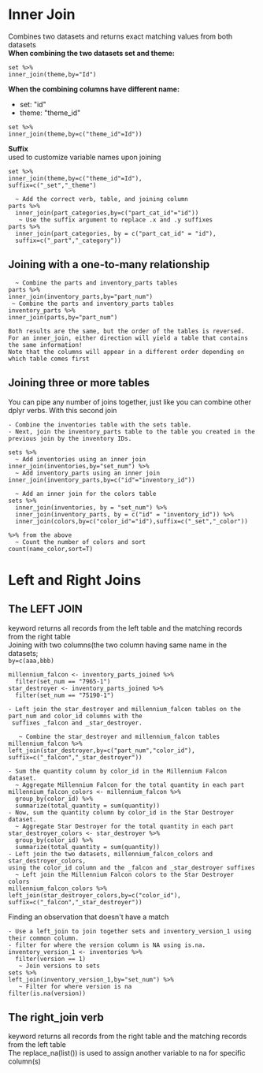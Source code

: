 # Inner Join 
Combines two datasets and returns exact matching values from both datasets <br> 
****When combining the two datasets set and theme:**** <br>
```
set %>%
inner_join(theme,by="Id")
```
****When the combining columns have different name:****
- set: "id"
- theme: "theme_id"
```
set %>%
inner_join(theme,by=c("theme_id"=Id"))
```
****Suffix**** <br>
used to customize variable names upon joining <br>
```
set %>%
inner_join(theme,by=c("theme_id"=Id"),
suffix=c("_set","_theme")
```
```
  ~ Add the correct verb, table, and joining column
parts %>% 
  inner_join(part_categories,by=c("part_cat_id"="id"))
   ~ Use the suffix argument to replace .x and .y suffixes
parts %>% 
  inner_join(part_categories, by = c("part_cat_id" = "id"),
  suffix=c("_part","_category"))
```

## Joining with a one-to-many relationship
```
  ~ Combine the parts and inventory_parts tables
parts %>%
inner_join(inventory_parts,by="part_num")
 ~ Combine the parts and inventory_parts tables
inventory_parts %>%
inner_join(parts,by="part_num")

Both results are the same, but the order of the tables is reversed.
For an inner_join, either direction will yield a table that contains the same information!
Note that the columns will appear in a different order depending on which table comes first
```
## Joining three or more tables
You can pipe any number of joins together, just like you can combine other dplyr verbs. With this second join
```
- Combine the inventories table with the sets table.
- Next, join the inventory_parts table to the table you created in the previous join by the inventory IDs.

sets %>%
  ~ Add inventories using an inner join 
inner_join(inventories,by="set_num") %>%
  ~ Add inventory_parts using an inner join 
inner_join(inventory_parts,by=c("id"="inventory_id"))

  ~ Add an inner join for the colors table
sets %>%
  inner_join(inventories, by = "set_num") %>%
  inner_join(inventory_parts, by = c("id" = "inventory_id")) %>%
  inner_join(colors,by=c("color_id"="id"),suffix=c("_set","_color"))

%>% from the above
  ~ Count the number of colors and sort
count(name_color,sort=T)
```
# Left and Right Joins
## The LEFT JOIN 
keyword returns all records from the left table and the matching records from the right table <br>
Joining with two columns(the two column having same name in the datasets; <br>
```by=c(aaa,bbb)```
```
millennium_falcon <- inventory_parts_joined %>%
  filter(set_num == "7965-1")
star_destroyer <- inventory_parts_joined %>%
  filter(set_num == "75190-1")

- Left join the star_destroyer and millennium_falcon tables on the part_num and color_id columns with the
 suffixes _falcon and _star_destroyer.

   ~ Combine the star_destroyer and millennium_falcon tables
millennium_falcon %>%
left_join(star_destroyer,by=c("part_num","color_id"),
suffix=c("_falcon","_star_destroyer"))

- Sum the quantity column by color_id in the Millennium Falcon dataset.
  ~ Aggregate Millennium Falcon for the total quantity in each part
millennium_falcon_colors <- millennium_falcon %>%
  group_by(color_id) %>%
  summarize(total_quantity = sum(quantity))
- Now, sum the quantity column by color_id in the Star Destroyer dataset.
  ~ Aggregate Star Destroyer for the total quantity in each part
star_destroyer_colors <- star_destroyer %>%
  group_by(color_id) %>%
  summarize(total_quantity = sum(quantity))
- Left join the two datasets, millennium_falcon_colors and star_destroyer_colors,
using the color_id column and the _falcon and _star_destroyer suffixes
  ~ Left join the Millennium Falcon colors to the Star Destroyer colors
millennium_falcon_colors %>%
left_join(star_destroyer_colors,by=c("color_id"),
suffix=c("_falcon","_star_destroyer"))
```
Finding an observation that doesn't have a match
```
- Use a left_join to join together sets and inventory_version_1 using their common column.
- filter for where the version column is NA using is.na.
inventory_version_1 <- inventories %>%
  filter(version == 1)
   ~ Join versions to sets
sets %>%
left_join(inventory_version_1,by="set_num") %>%
   ~ Filter for where version is na
filter(is.na(version))
```
## The right_join verb
keyword returns all records from the right table and the matching records from the left table <br>
The replace_na(list()) is used to assign another variable to na for specific column(s)

